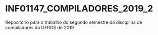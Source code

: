 # INF01147_COMPILADORES_2019_2
Repositório para o trabalho do segundo semestre da disciplina de compiladores da UFRGS de 2019
